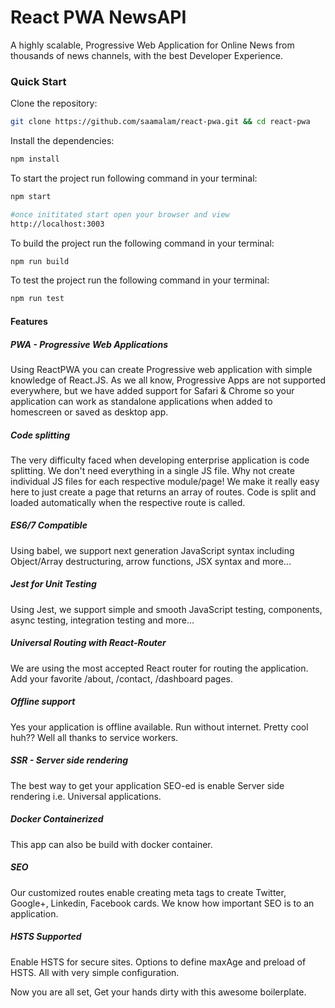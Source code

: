 # React PWA NewsAPI
A highly scalable, Progressive Web Application for Online News from thousands of news channels, with the best Developer Experience.


### Quick Start
Clone the repository:
```bash
git clone https://github.com/saamalam/react-pwa.git && cd react-pwa 
```

Install the dependencies:
```bash
npm install
```

To start the project run following command in your terminal:
```bash
npm start

#once inititated start open your browser and view
http://localhost:3003
```

To build the project run the following command in your terminal:
```bash
npm run build
```

To test the project run the following command in your terminal:
```bash
npm run test
```

#### Features
##### PWA  - Progressive Web Applications
Using ReactPWA you can create Progressive web application with simple knowledge of React.JS. As we all know, Progressive Apps are not supported everywhere, but we have added support for Safari & Chrome so your application can work as 
standalone applications when added to homescreen or saved as desktop app.  


##### Code splitting
The very difficulty faced when developing enterprise application is code splitting. We don't need everything in a single JS file. Why not create individual JS files for each respective module/page!
We make it really easy here to just create a page that returns an array of routes. Code is split and loaded automatically when the respective route is called.  


##### ES6/7 Compatible
Using babel, we support next generation JavaScript syntax including Object/Array destructuring, arrow functions, JSX syntax and more... 

##### Jest for Unit Testing
Using Jest, we support simple and smooth JavaScript testing, components, async testing, integration testing and more...

##### Universal Routing with React-Router
We are using the most accepted React router for routing the application. Add your favorite /about, /contact, /dashboard pages.  


##### Offline support
Yes your application is offline available. Run without internet. Pretty cool huh?? Well all thanks to service workers.  


##### SSR - Server side rendering
The best way to get your application SEO-ed is enable Server side rendering i.e. Universal applications.  

##### Docker Containerized
This app can also be build with docker container.

##### SEO
Our customized routes enable creating meta tags to create Twitter, Google+, Linkedin, Facebook cards. We know how important SEO is to an application.  


##### HSTS Supported
Enable HSTS for secure sites. Options to define maxAge and preload of HSTS. All with very simple configuration.  
 

Now you are all set, Get your hands dirty with this awesome boilerplate.

